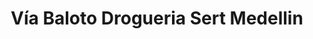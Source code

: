 ---
title: "Vía Baloto Drogueria Sert Medellin"
url: /medellin-columbia/via-baloto-drogueria-sert-medellin/
shop: Allgemein
---